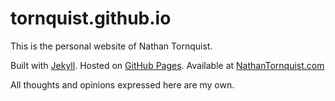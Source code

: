 # tornquist.github.io

This is the personal website of Nathan Tornquist.

Built with [Jekyll](https://jekyllrb.com/docs/posts/).
Hosted on [GitHub Pages](https://pages.github.com/).
Available at [NathanTornquist.com](https://nathantornquist.com)

All thoughts and opinions expressed here are my own.